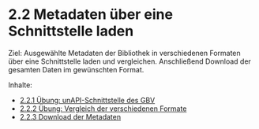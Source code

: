 # 2.2 Metadaten über eine Schnittstelle laden

Ziel: Ausgewählte Metadaten der Bibliothek in verschiedenen Formaten über eine Schnittstelle laden und vergleichen. Anschließend Download der gesamten Daten im gewünschten Format.

Inhalte:
* [2.2.1 Übung: unAPI-Schnittstelle des GBV](2-2-1-uebung-unapi-schnittstelle-des-gbv.md)
* [2.2.2 Übung: Vergleich der verschiedenen Formate](2-2-2-uebung-vergleich-der-verschiedenen-formate.md)
* [2.2.3 Download der Metadaten](2-2-3-download-der-metadaten.md)
